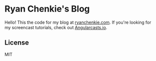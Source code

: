 # Ryan Chenkie's Blog

Hello! This the code for my blog at [ryanchenkie.com](ryanchenkie.com). If you're looking for my screencast tutorials, check out [Angularcasts.io](https://angularcasts.io).

## License

MIT